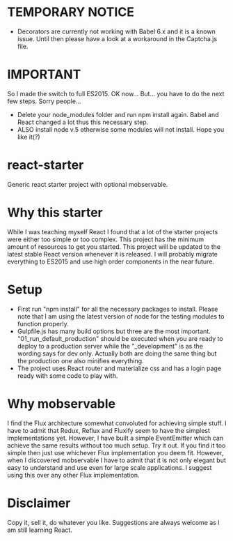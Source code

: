 # TEMPORARY NOTICE
- Decorators are currently not working with Babel 6.x and it is a known issue. Until then please have a look at 
a workaround in the Captcha.js file.

# IMPORTANT
So I made the switch to full ES2015. OK now... But... you have to do the next few steps. Sorry people...
- Delete your node_modules folder and run npm install again. Babel and React changed a lot thus this necessary step. 
- ALSO install node v.5 otherwise some modules will not install. Hope you like it(?)

# react-starter
Generic react starter project with optional mobservable.

# Why this starter
While I was teaching myself React I found that a lot of the starter projects were either too simple or too complex.
This project has the minimum amount of resources to get you started. This project will be updated to the latest stable
React version whenever it is released. I will probably migrate everything to ES2015 and use high order components in the 
near future.

# Setup
- First run "npm install" for all the necessary packages to install. Please note that I am using the latest version of node
for the testing modules to function properly.
- Gulpfile.js has many build options but three are the most important. "01_run_default_production" should be executed when you are
ready to deploy to a production server while the "_development" is as the wording says for dev only. Actually both are doing the
same thing but the production one also minifies everything.
- The project uses React router and materialize css and has a login page ready with some code to play with.

# Why mobservable
I find the Flux architecture somewhat convoluted for achieving simple stuff. I have to admit that Redux, Reflux and Fluxify seem to have
the simplest implementations yet. However, I have built a simple EventEmitter which can achieve the same results without too much
setup. Try it out. If you find it too simple then just use whichever Flux implementation you deem fit.
However, when I discovered mobservable I have to admit that it is not only elegant but easy to understand and use even for 
large scale applications. I suggest using this over any other Flux implementation.

# Disclaimer
Copy it, sell it, do whatever you like. Suggestions are always welcome as I am still learning React.
